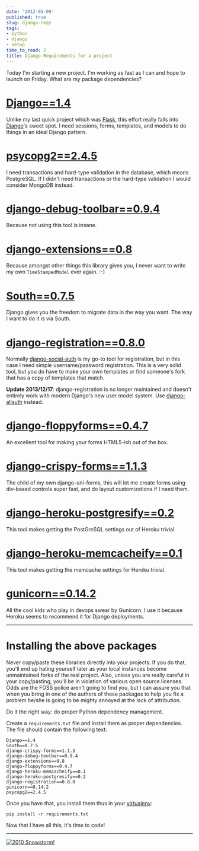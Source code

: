 ```yaml
---
date: '2012-05-09'
published: true
slug: django-reqs
tags:
- python
- django
- setup
time_to_read: 2
title: Django Requirements for a project
---
```


Today I'm starting a new project. I'm working as fast as I can and
hope to launch on Friday. What are my package dependencies?

[Django==1.4](https://pypi.python.org/pypi/Django/1.4)
=====================================================

Unlike my last quick project which was [Flask](https://flask.pocoo.org/),
this effort really falls into [Django](https://djangoproject.com)'s
sweet spot. I need sessions, forms, templates, and models to do things
in an ideal Django pattern.

[psycopg2==2.4.5](https://pypi.python.org/pypi/psycopg2)
=======================================================

I need transactions and hard-type validation in the database, which
means PostgreSQL. If I didn't need transactions or the hard-type
validation I would consider MongoDB instead.

[django-debug-toolbar==0.9.4](https://pypi.python.org/pypi/django-debug-toolbar)
===============================================================================

Because not using this tool is insane.

[django-extensions==0.8](https://pypi.python.org/pypi/django-extensions)
=======================================================================

Because amongst other things this library gives you, I never want to
write my own `TimeStampedModel` ever again. :-)

[South==0.7.5](https://pypi.python.org/pypi/South)
=================================================

Django gives you the freedom to migrate data in the way you want. The
way I want to do it is via South.

[django-registration==0.8.0](https://pypi.python.org/pypi/django-registration)
=============================================================================

Normally
[django-social-auth](https://pypi.python.org/pypi/django-social-auth) is
my go-to tool for registration, but in this case I need simple
username/password registration. This is a very solid tool, but you do
have to make your own templates or find someone's fork that has a copy
of templates that match.

**Update 2013/12/17**: django-registration is no longer maintained and
doesn't entirely work with modern Django's new user model system. Use
[django-allauth](https://github.com/pennersr/django-allauth) instead.

[django-floppyforms==0.4.7](https://pypi.python.org/pypi/django-floppyforms)
===========================================================================

An excellent tool for making your forms HTML5-ish out of the box.

[django-crispy-forms==1.1.3](https://pypi.python.org/pypi/django-crispy-forms)
==============================================================================

The child of my own django-uni-forms, this will let me create forms
using div-based controls super fast, and do layout customizations if I
need them.

[django-heroku-postgresify==0.2](https://pypi.python.org/pypi/django-heroku-postgresify)
========================================================================================

This tool makes getting the PostGreSQL settings out of Heroku trivial.

[django-heroku-memcacheify==0.1](https://pypi.python.org/pypi/django-heroku-memcacheify)
========================================================================================

This tool makes getting the memcache settings for Heroku trivial.

[gunicorn==0.14.2](https://pypi.python.org/pypi/gunicorn)
========================================================

All the cool kids who play in devops swear by Gunicorn. I use it because
Heroku seems to recommend it for Django deployments.

------------------------------------------------------------------------

Installing the above packages
=============================

Never copy/paste these libraries directly into your projects. If you do
that, you'll end up hating yourself later as your local instances
become unmaintained forks of the real project. Also, unless you are
really careful in your copy/pasting, you'll be in violation of various
open source licenses. Odds are the FOSS police aren't going to find
you, but I can assure you that when you bring in one of the authors of
these packages to help you fix a problem he/she is going to be mighty
annoyed at the lack of attribution.

Do it the right way: do proper Python dependency management.

Create a `requirements.txt` file and install them as proper
dependencies. The file should contain the following text:

    Django==1.4
    South==0.7.5   
    django-crispy-forms==1.1.3
    django-debug-toolbar==0.9.4
    django-extensions==0.8
    django-floppyforms==0.4.7
    django-heroku-memcacheify==0.1
    django-heroku-postgresify==0.2
    django-registration==0.8.0
    gunicorn==0.14.2
    psycopg2==2.4.5

Once you have that, you install them thus in your
[virtualenv](https://pypi.python.org/pypi/virtualenv):

    pip install -r requirements.txt

Now that I have all this, it's time to code!

------------------------------------------------------------------------

[![2010 Snowstorm!](images/4358842735_38991c0944.jpg)](https://www.flickr.com/photos/pydanny/4358842735/)
